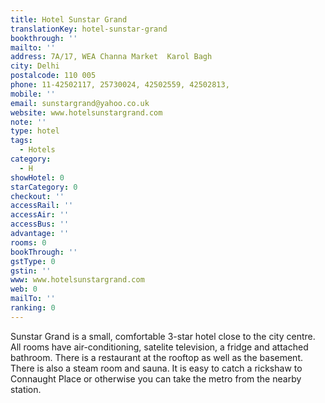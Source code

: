 ```yaml
---
title: Hotel Sunstar Grand
translationKey: hotel-sunstar-grand
bookthrough: ''
mailto: ''
address: 7A/17, WEA Channa Market  Karol Bagh
city: Delhi
postalcode: 110 005
phone: 11-42502117, 25730024, 42502559, 42502813,
mobile: ''
email: sunstargrand@yahoo.co.uk
website: www.hotelsunstargrand.com
note: ''
type: hotel
tags:
  - Hotels
category:
  - H
showHotel: 0
starCategory: 0
checkout: ''
accessRail: ''
accessAir: ''
accessBus: ''
advantage: ''
rooms: 0
bookThrough: ''
gstType: 0
gstin: ''
www: www.hotelsunstargrand.com
web: 0
mailTo: ''
ranking: 0
---
```







Sunstar Grand is a small, comfortable 3-star hotel close to the city centre.  All rooms have air-conditioning, satelite television, a fridge and attached bathroom. There is a restaurant at the rooftop as well as the basement. There is also a steam room and sauna. It is easy to catch a rickshaw to Connaught Place or otherwise you can take the metro from the nearby station.  